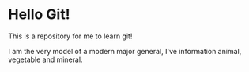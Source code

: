 # Hello Git!

This is a repository for me to learn git!

I am the very model of a modern major general, I've information animal, vegetable and mineral.